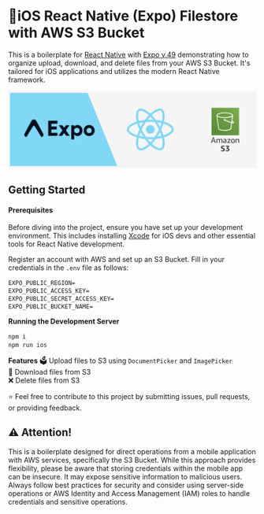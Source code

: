 # 📱iOS React Native (Expo) Filestore with AWS S3 Bucket

This is a boilerplate for [React Native](https://reactnative.dev/) with [Expo v.49](https://docs.expo.dev/) demonstrating how to organize upload, download, and delete files from your AWS S3 Bucket. It's tailored for iOS applications and utilizes the modern React Native framework.

![AWS S3 & DynamoDB with Next.js](./assets/logo_banner_github.png)

## Getting Started
#### Prerequisites
Before diving into the project, ensure you have set up your development environment. This includes installing [Xcode](https://developer.apple.com/xcode/) for iOS devs and other essential tools for React Native development.

Register an account with AWS and set up an S3 Bucket. Fill in your credentials in the `.env` file as follows:

```env
EXPO_PUBLIC_REGION=
EXPO_PUBLIC_ACCESS_KEY=
EXPO_PUBLIC_SECRET_ACCESS_KEY=
EXPO_PUBLIC_BUCKET_NAME=
```

**Running the Development Server**

```zsh
npm i
npm run ios 
```

**Features**
🗳️ Upload files to S3 using `DocumentPicker` and `ImagePicker`  
📂 Download files from S3  
❌ Delete files from S3  

⭐️ Feel free to contribute to this project by submitting issues, pull requests, or providing feedback.

## ⚠️ Attention!

This is a boilerplate designed for direct operations from a mobile application with AWS services, specifically the S3 Bucket. While this approach provides flexibility, please be aware that storing credentials within the mobile app can be insecure. It may expose sensitive information to malicious users. Always follow best practices for security and consider using server-side operations or AWS Identity and Access Management (IAM) roles to handle credentials and sensitive operations.